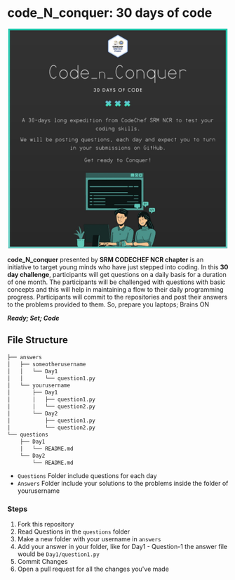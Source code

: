 # code_N_conquer: 30 days of code
<p align="center">
  <img width="auto" height="500" src="./.github/poster.jpeg">
</p>

**code_N_conquer** presented by **SRM CODECHEF NCR chapter** is an initiative to target young minds who have just stepped into coding. In this **30 day challenge**, participants will get questions on a daily basis for a duration of one month. The participants will be challenged with questions with basic concepts and this will help in maintaining a flow to their daily programming progress. Participants will commit to the repositories and post their answers to the problems provided to them.
So, prepare you laptops; Brains ON

***Ready; Set; Code***

## File Structure
```
├── answers
│   ├── someotherusername
│   │   └── Day1
│   │       └── question1.py
│   └── yourusername
│       ├── Day1
│       │   ├── question1.py
│       │   └── question2.py
│       └── Day2
│           ├── question1.py
│           └── question2.py
└── questions
    ├── Day1
    │   └── README.md
    └── Day2
        └── README.md
```

* `Questions` Folder include questions for each day
* `Answers` Folder include your solutions to the problems inside the folder of yourusername

### Steps
1. Fork this repository
2. Read Questions in the `questions` folder
3. Make a new folder with your username in `answers`
4. Add your answer in your folder, like for Day1 - Question-1 the answer file would be `Day1/question1.py`
5. Commit Changes
6. Open a pull request for all the changes you've made
